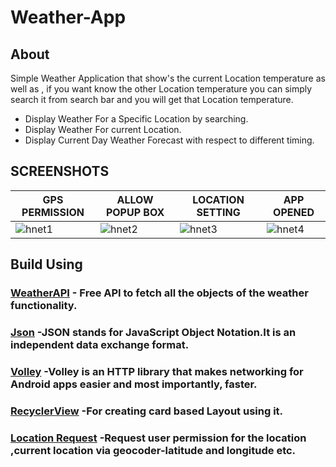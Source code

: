 # Weather-App
## About  
 Simple Weather Application that show's the current Location temperature as well as , if you want 
 know the other Location temperature you can simply search it from search bar and you will get 
 that Location temperature.
 
  * Display Weather For a Specific Location by searching.
  * Display Weather For current Location.
  * Display Current Day Weather Forecast with respect to different timing.
  
## SCREENSHOTS
|   GPS PERMISSION  | ALLOW POPUP BOX     | LOCATION SETTING    | APP OPENED     |
|------------|-------------|------------|------------|
| ![hnet1](https://user-images.githubusercontent.com/98972081/153545272-254e4306-c40c-4baf-8b5b-abb295c55da7.jpg)    |    ![hnet2](https://user-images.githubusercontent.com/98972081/153547263-672e852e-33e3-4bd5-a3c0-010051ab5bf5.jpg)  |   ![hnet3](https://user-images.githubusercontent.com/98972081/153545398-3ef63416-7e58-4128-abd5-083a67ba92e5.jpg) |  ![hnet4](https://user-images.githubusercontent.com/98972081/153545417-68415e14-1f1a-420c-99a4-17d174e1ac38.jpg)   |

## Build Using
### <a href="https://www.weatherapi.com/" target="_blank">WeatherAPI</a> - Free API to fetch all the objects of the weather functionality.
### <a href="https://www.geeksforgeeks.org/json-full-form/" target="_blank">Json</a> -JSON stands for JavaScript Object Notation.It is an independent data exchange format.
### <a href="https://developer.android.com/training/volley" target="_blank">Volley</a> -Volley is an HTTP library that makes networking for Android apps easier and most importantly, faster.
### <a href="https://developer.android.com/guide/topics/ui/layout/cardview" target="_blank">RecyclerView</a> -For creating card based Layout using it.
### <a href="https://developer.android.com/training/location/permissions" target="_blank">Location Request</a> -Request user permission for the location ,current location via geocoder-latitude and longitude etc.



